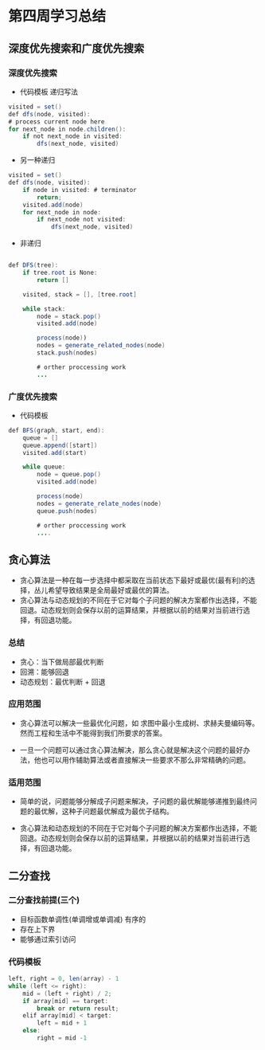 # 第四周学习总结

## 深度优先搜索和广度优先搜索
### 深度优先搜索
* 代码模板 递归写法

```java
visited = set()
def dfs(node, visited):
# process current node here
for next_node in node.children():
    if not next_node in visited:
        dfs(next_node, visited)
```

* 另一种递归

```java
visited = set()
def dfs(node, visited):
    if node in visited: # terminator
        return;
    visited.add(node)
    for next_node in node:
        if next_node not visited:
            dfs(next_node, visited)

```

* 非递归

```java

def DFS(tree):
	if tree.root is None:
		return []

	visited, stack = [], [tree.root]

	while stack:
		node = stack.pop()
		visited.add(node)

		process(node))
		nodes = generate_related_nodes(node)
		stack.push(nodes)

		# orther proccessing work
		...
```
### 广度优先搜索

* 代码模板

```java
def BFS(graph, start, end):
	queue = []
	queue.append([start])
	visited.add(start)

	while queue:
		node = queue.pop()
		visited.add(node)

		process(node)
		nodes = generate_relate_nodes(node)
		queue.push(nodes)

		# orther proccessing work
		....
```
## 贪心算法

* 贪心算法是一种在每一步选择中都采取在当前状态下最好或最优(最有利)的选择，丛儿希望导致结果是全局最好或最优的算法。
* 贪心算法与动态规划的不同在于它对每个子问题的解决方案都作出选择，不能回退。动态规划则会保存以前的运算结果，并根据以前的结果对当前进行选择，有回退功能。

### 总结

* 贪心：当下做局部最优判断
* 回溯：能够回退
* 动态规划：最优判断 + 回退

### 应用范围

* 贪心算法可以解决一些最优化问题，如 求图中最小生成树、求赫夫曼编码等。然而工程和生活中不能得到我们所要求的答案。

* 一旦一个问题可以通过贪心算法解决，那么贪心就是解决这个问题的最好办法，他也可以用作辅助算法或者直接解决一些要求不那么非常精确的问题。


### 适用范围
* 简单的说，问题能够分解成子问题来解决，子问题的最优解能够递推到最终问题的最优解，这种子问题最优解成为最优子结构。

* 贪心算法和动态规划的不同在于它对每个子问题的解决方案都作出选择，不能回退。动态规划则会保存以前的运算结果，并根据以前的结果对当前进行选择，有回退功能。

## 二分查找

### 二分查找前提(三个)

* 目标函数单调性(单调增或单调减) 有序的
* 存在上下界
* 能够通过索引访问

### 代码模板

```java
left, right = 0, len(array) - 1
while (left <= right):
    mid = (left + right) / 2;
    if array[mid] == target:
        break or return result;
    elif array[mid] < target:
        left = mid + 1
    else:
        right = mid -1

```


